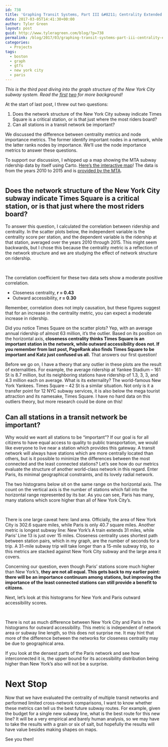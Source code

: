 ```yaml
---
id: 738
title: 'Graphing Transit Systems, Part III &#8211; Centrality Extended'
date: 2017-03-05T14:41:30+00:00
author: Tyler Green
layout: post
guid: http://www.tyleragreen.com/blog/?p=738
permalink: /blog/2017/03/graphing-transit-systems-part-iii-centrality-extended/
categories:
  - Projects
tags:
  - boston
  - graph
  - gtfs
  - new york city
  - paris
---
```

_This is the third post diving into the graph structure of the New York City subway system. Read the [first](http://www.tyleragreen.com/blog/2016/10/graphing-transit-systems/) <a href="http://www.tyleragreen.com/blog/2017/03/graphing-transit-systems-part-ii-centrality/" target="_blank">two</a> for more background!_

At the start of last post, I threw out two questions:

  1. Does the network structure of the New York City subway indicate Times Square is a critical station, or is that just where the most riders board?
  2. Can all stations in a transit network be important?

We discussed the difference between centrality metrics and node importance metrics. The former identify important nodes in a network, while the latter ranks nodes by importance. We&#8217;ll use the node importance metrics to answer these questions.

To support our discussion, I whipped up a map showing the MTA subway ridership data by itself using Carto. <a href="https://tyleragreen.carto.com/viz/568a4bcc-fb87-11e6-b240-0e3ebc282e83/embed_map" target="_blank">Here&#8217;s the interactive map</a>! The data is from the years 2010 to 2015 and is <a href="http://web.mta.info/nyct/facts/ridership/ridership_sub_annual.htm" target="_blank">provided by the MTA</a>.

<a href="https://tyleragreen.carto.com/viz/568a4bcc-fb87-11e6-b240-0e3ebc282e83/embed_map" target="_blank"><img class="aligncenter" src="http://i1.wp.com/www.tyleragreen.com/blog_files/2017-03-gtfs-graph-centrality/ridership.PNG?w=676" alt="" data-recalc-dims="1" /></a>

## Does the network structure of the New York City subway indicate Times Square is a critical station, or is that just where the most riders board?

To answer this question, I calculated the correlation between ridership and centrality. In the scatter plots below, the independent variable is the centrality score per station, and the dependent variable is the ridership at that station, averaged over the years 2010 through 2015. This might seem backwards, but I chose this because the centrality metric is a reflection of the network structure and we are studying the effect of network structure on ridership.

<img class="aligncenter" src="http://i1.wp.com/www.tyleragreen.com/blog_files/2017-03-gtfs-graph-centrality/closeness_scatter.png?w=676" alt="" data-recalc-dims="1" />
  
<img class="aligncenter" src="http://i1.wp.com/www.tyleragreen.com/blog_files/2017-03-gtfs-graph-centrality/accessibility_scatter.png?w=676" alt="" data-recalc-dims="1" />

The correlation coefficient for these two data sets show a moderate positive correlation.

  * Closeness centrality, **r = 0.43**
  * Outward accessibility, **r = 0.30**

Remember, correlation does not imply causation, but these figures suggest that for an increase in the centrality metric, you can expect a moderate increase in ridership.

Did you notice Times Square on the scatter plots? Yep, with an average annual ridership of almost 63 million, it&#8217;s the outlier. Based on its position on the horizontal axis, **closeness centrality thinks Times Square is an important station in the network, while outward accessibility does not. If you remember from last post, PageRank also finds Times Square to be important and Katz just confused us all.** That answers our first question!

Before we go on, I have a theory that any outlier in these plots are the result of externalities. For example, the average ridership at Yankee Stadium &#8211; 161 St is 8.7 million, but its neighboring stations have ridership of 1.3, 3, 3, and 4.3 million each on average. What is its externality? The world-famous New York Yankees. Times Square &#8211; 42 St is a similar situation. Not only is it a transfer point for 12 NYC subway services, it is also below the mega tourist attraction and its namesake, Times Square. I have no hard data on this outliers theory, but more research could be done on this!

## Can all stations in a transit network be important?

Why would we want all stations to be &#8220;important&#8221;? If our goal is for all citizens to have equal access to quality to public transportation, we would like everyone to live near a station which provides this gateway. A transit network will always have stations which are more centrally located than others, but is it possible to minimize the differences between the most connected and the least connected stations? Let&#8217;s see how do our metrics evaluate the structure of another world-class network in this regard. Enter Paris, its minimal geographical constraints, and its lovely radial network.

The two histograms below sit on the same range on the horizontal axis. The count on the vertical axis is the number of stations which fall into the horizontal range represented by its bar. As you can see, Paris has many, many stations which score higher than all of New York City&#8217;s.

<img src="http://i1.wp.com/www.tyleragreen.com/blog_files/2017-03-gtfs-graph-centrality/nyc_closeness_histogram.png?w=676" alt="" data-recalc-dims="1" />
  
<img src="http://i2.wp.com/www.tyleragreen.com/blog_files/2017-03-gtfs-graph-centrality/paris_closeness_histogram.png?w=676" alt="" data-recalc-dims="1" />

There is one large caveat here: land area. Officially, the area of New York City is 302.6 square miles, while Paris is only 40.7 square miles. Another metric is longest subway line: New York&#8217;s A train extends 31 miles, while Paris&#8217; Line 13 is just over 15 miles. Closeness centrality uses shortest path between station pairs, which in my graph, are the number of seconds for a trip. A 31-mile subway trip will take longer than a 15-mile subway trip, so this metrics are stacked against New York City subway and the large area it covers.

Concerning our question, even though Paris&#8217; stations score much higher than New York&#8217;s, **they are not all equal. This gets back to my earlier point: there will be an importance continuum among stations, but improving the importance of the least connected stations can still provide a benefit to citizens.**

Next, let&#8217;s look at this histograms for New York and Paris outward accessibility scores.
  
<img src="http://i1.wp.com/www.tyleragreen.com/blog_files/2017-03-gtfs-graph-centrality/nyc_accessibility_histogram.png?w=676" alt="" data-recalc-dims="1" />
  
<img src="http://i2.wp.com/www.tyleragreen.com/blog_files/2017-03-gtfs-graph-centrality/paris_accessibility_histogram.png?w=676" alt="" data-recalc-dims="1" />

There is not as much difference between New York City and Paris in the histograms for outward accessibility. This metric is independent of network area or subway line length, so this does not surprise me. It may hint that more of the difference between the networks for closeness centrality may be due to geographical area.

If you look at the densest parts of the Paris network and see how interconnected it is, the upper bound for its accessibility distribution being higher than New York&#8217;s also will not be a surprise.

# Next Stop

Now that we have evaluated the centrality of multiple transit networks and performed limited cross-network comparisons, I want to know whether these metrics can tell us the best future subway routes. For example, given the budget for a single new subway line, what is the best route for this new line? It will be a very empirical and barely human analysis, so we may have to take the results with a grain or six of salt, but hopefully the results will have value besides making shapes on maps.

See you then!
